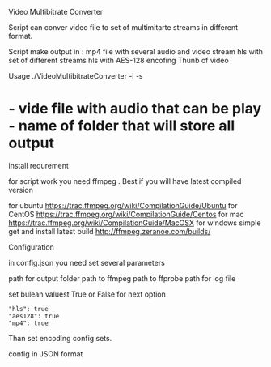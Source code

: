 Video Multibitrate Converter  

Script can conver video file to set of multimitarte streams in different format.

Script make output in :
mp4 file with several audio and video stream
hls with set of different streams
hls with AES-128 encofing
Thunb of video

Usage ./VideoMultibitrateConverter -i <filename> -s <streamname>

<filename> - vide file with audio that can be play
<streamname> - name of folder that will store all output
====================


install requrement

for script work you need ffmpeg . Best if you will have latest compiled version

for ubuntu https://trac.ffmpeg.org/wiki/CompilationGuide/Ubuntu
for CentOS https://trac.ffmpeg.org/wiki/CompilationGuide/Centos
for mac    https://trac.ffmpeg.org/wiki/CompilationGuide/MacOSX
for windows simple get and install latest build 
http://ffmpeg.zeranoe.com/builds/



Configuration

in config.json you need set several parameters

path for output folder
path to ffmpeg
path to ffprobe
path for log file

set bulean valuest True or False for next option

    "hls": true
    "aes128": true
    "mp4": true

Than set encoding config sets.



config in JSON format





